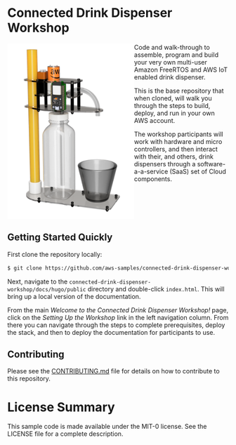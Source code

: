 <!--
license: MIT-0
copyright: Copyright 2019 Amazon.com, Inc. or its affiliates. All Rights Reserved.
title: Repository Main README file
-->

# Connected Drink Dispenser Workshop

<img align="left" height="400" src="docs/hugo/static/images/model-trans-bg.png">
<p>Code and walk-through to assemble, program and build your very own multi-user Amazon FreeRTOS and AWS IoT enabled drink dispenser.</p>

<p>This is the base repository that when cloned, will walk you through the steps to build, deploy, and run in your own AWS account.</p>
<p>The workshop participants will work with hardware and micro controllers, and then interact with their, and others, drink dispensers through a software-a-a-service (SaaS) set of Cloud components.</p>

<br clear="left">  

## Getting Started Quickly

First clone the repository locally:

```bash
$ git clone https://github.com/aws-samples/connected-drink-dispenser-workshop.git
```
Next, navigate to the `connected-drink-dispenser-workshop/docs/hugo/public` directory and double-click `index.html`. This will bring up a local version of the documentation.

From the main *Welcome to the Connected Drink Dispenser Workshop!* page, click on the *Setting Up the Workshop* link in the left navigation column. From there you can navigate through the steps to complete prerequisites, deploy the stack, and then to deploy the documentation for participants to use.

## Contributing

Please see the [CONTRIBUTING.md](CONTRIBUTING.md) file for details on how to contribute to this repository.


# License Summary

This sample code is made available under the MIT-0 license. See the LICENSE file for a complete description.
